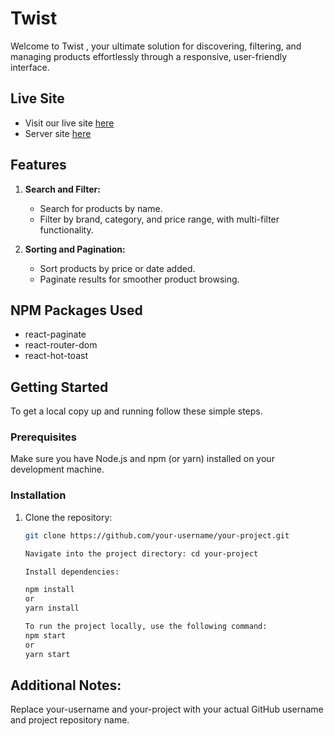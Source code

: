 # Twist
Welcome to Twist , your ultimate solution for discovering, filtering, and managing products effortlessly through a responsive, user-friendly interface.

## Live Site

- Visit our live site [here](https://twistt.netlify.app)
- Server site [here](https://github.com/Mdafsarx/Twist-server)

## Features

1. **Search and Filter:**
   - Search for products by name.
   - Filter by brand, category, and price range, with multi-filter functionality.

2. **Sorting and Pagination:**
   - Sort products by price or date added.
   - Paginate results for smoother product browsing.



## NPM Packages Used
- react-paginate
- react-router-dom
- react-hot-toast


## Getting Started

To get a local copy up and running follow these simple steps.

### Prerequisites

Make sure you have Node.js and npm (or yarn) installed on your development machine.

### Installation

1. Clone the repository:
   ```sh
   git clone https://github.com/your-username/your-project.git
   
   Navigate into the project directory: cd your-project

   Install dependencies:
   
   npm install
   or
   yarn install

   To run the project locally, use the following command:
   npm start
   or
   yarn start

##  Additional Notes:
Replace your-username and your-project with your actual GitHub username and project repository name.

 
